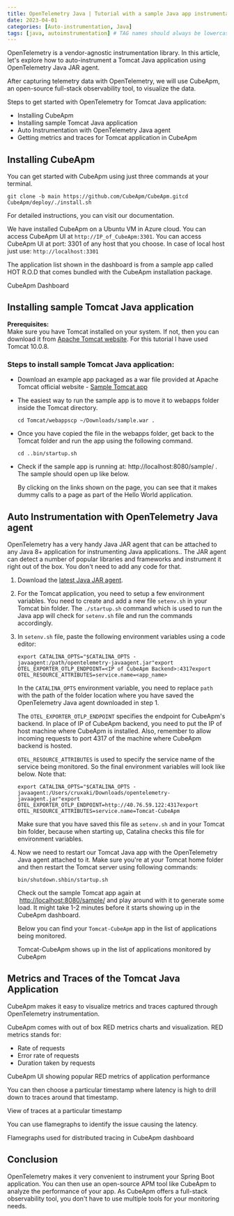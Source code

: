 ```yaml
---
title: OpenTelemetry Java | Tutorial with a sample Java app instrumentation
date: 2023-04-01
categories: [Auto-instrumentation, Java]
tags: [java, autoinstrumentation] # TAG names should always be lowercase
---
```


OpenTelemetry is a vendor-agnostic instrumentation library. In this article, let's explore how to auto-instrument a Tomcat Java application using OpenTelemetry Java JAR agent.

After capturing telemetry data with OpenTelemetry, we will use CubeApm, an open-source full-stack observability tool, to visualize the data.

Steps to get started with OpenTelemetry for Tomcat Java application:

- Installing CubeApm
- Installing sample Tomcat Java application
- Auto Instrumentation with OpenTelemetry Java agent
- Getting metrics and traces for Tomcat application in CubeApm

## Installing CubeApm[​](#installing-CubeApm "Direct link to Installing CubeApm")

You can get started with CubeApm using just three commands at your terminal.

    git clone -b main https://github.com/CubeApm/CubeApm.gitcd CubeApm/deploy/./install.sh

For detailed instructions, you can visit our documentation.

We have installed CubeApm on a Ubuntu VM in Azure cloud. You can access CubeApm UI at `http://IP_of_CubeApm:3301`. You can access CubeApm UI at port: 3301 of any host that you choose. In case of local host just use: `http://localhost:3301`

The application list shown in the dashboard is from a sample app called HOT R.O.D that comes bundled with the CubeApm installation package.

CubeApm Dashboard

## Installing sample Tomcat Java application[​](#installing-sample-tomcat-java-application "Direct link to Installing sample Tomcat Java application")

**Prerequisites:**  
Make sure you have Tomcat installed on your system. If not, then you can download it from [Apache Tomcat website](https://tomcat.apache.org/index.html). For this tutorial I have used Tomcat 10.0.8.

### Steps to install sample Tomcat Java application:[​](#steps-to-install-sample-tomcat-java-application "Direct link to Steps to install sample Tomcat Java application:")

- Download an example app packaged as a war file provided at Apache Tomcat official website - [Sample Tomcat app](https://tomcat.apache.org/tomcat-7.0-doc/appdev/sample/)
- The easiest way to run the sample app is to move it to webapps folder inside the Tomcat directory.

      cd Tomcat/webappscp ~/Downloads/sample.war .

- Once you have copied the file in the webapps folder, get back to the Tomcat folder and run the app using the following command.

      cd ..bin/startup.sh

- Check if the sample app is running at: http://localhost:8080/sample/ . The sample should open up like below.

  By clicking on the links shown on the page, you can see that it makes dummy calls to a page as part of the Hello World application.

## Auto Instrumentation with OpenTelemetry Java agent[​](#auto-instrumentation-with-opentelemetry-java-agent "Direct link to Auto Instrumentation with OpenTelemetry Java agent")

OpenTelemetry has a very handy Java JAR agent that can be attached to any Java 8+ application for instrumenting Java applications.. The JAR agent can detect a number of popular libraries and frameworks and instrument it right out of the box. You don't need to add any code for that.

1.  Download the [latest Java JAR agent](https://github.com/open-telemetry/opentelemetry-java-instrumentation/releases/latest/download/opentelemetry-javaagent.jar).
2.  For the Tomcat application, you need to setup a few environment variables. You need to create and add a new file `setenv.sh` in your Tomcat bin folder. The `./startup.sh` command which is used to run the Java app will check for `setenv.sh` file and run the commands accordingly.
3.  In `setenv.sh` file, paste the following environment variables using a code editor:

        export CATALINA_OPTS="$CATALINA_OPTS -javaagent:/path/opentelemetry-javaagent.jar"export OTEL_EXPORTER_OTLP_ENDPOINT=<IP of CubeApm Backend>:4317export OTEL_RESOURCE_ATTRIBUTES=service.name=<app_name>

    In the `CATALINA_OPTS` environment variable, you need to replace `path` with the path of the folder location where you have saved the OpenTelemetry Java agent downloaded in step 1.

    The `OTEL_EXPORTER_OTLP_ENDPOINT` specifies the endpoint for CubeApm's backend. In place of IP of CubeApm backend, you need to put the IP of host machine where CubeApm is installed. Also, remember to allow incoming requests to port 4317 of the machine where CubeApm backend is hosted.

    `OTEL_RESOURCE_ATTRIBUTES` is used to specify the service name of the service being monitored. So the final environment variables will look like below. Note that:

        export CATALINA_OPTS="$CATALINA_OPTS -javaagent:/Users/cruxaki/Downloads/opentelemetry-javaagent.jar"export OTEL_EXPORTER_OTLP_ENDPOINT=http://40.76.59.122:4317export OTEL_RESOURCE_ATTRIBUTES=service.name=Tomcat-CubeApm

    Make sure that you have saved this file as `setenv.sh` and in your Tomcat bin folder, because when starting up, Catalina checks this file for environment variables.

4.  Now we need to restart our Tomcat Java app with the OpenTelemetry Java agent attached to it. Make sure you're at your Tomcat home folder and then restart the Tomcat server using following commands:

        bin/shutdown.shbin/startup.sh

    Check out the sample Tomcat app again at  [http://localhost:8080/sample/](http://localhost:8080/sample/) and play around with it to generate some load. It might take 1-2 minutes before it starts showing up in the CubeApm dashboard.

    Below you can find your `Tomcat-CubeApm` app in the list of applications being monitored.

    Tomcat-CubeApm shows up in the list of applications monitored by CubeApm

## Metrics and Traces of the Tomcat Java Application[​](#metrics-and-traces-of-the-tomcat-java-application "Direct link to Metrics and Traces of the Tomcat Java Application")

CubeApm makes it easy to visualize metrics and traces captured through OpenTelemetry instrumentation.

CubeApm comes with out of box RED metrics charts and visualization. RED metrics stands for:

- Rate of requests
- Error rate of requests
- Duration taken by requests

CubeApm UI showing popular RED metrics of application performance

You can then choose a particular timestamp where latency is high to drill down to traces around that timestamp.

View of traces at a particular timestamp

You can use flamegraphs to identify the issue causing the latency.

Flamegraphs used for distributed tracing in CubeApm dashboard

## Conclusion[​](#conclusion "Direct link to Conclusion")

OpenTelemetry makes it very convenient to instrument your Spring Boot application. You can then use an open-source APM tool like CubeApm to analyze the performance of your app. As CubeApm offers a full-stack observability tool, you don't have to use multiple tools for your monitoring needs.
